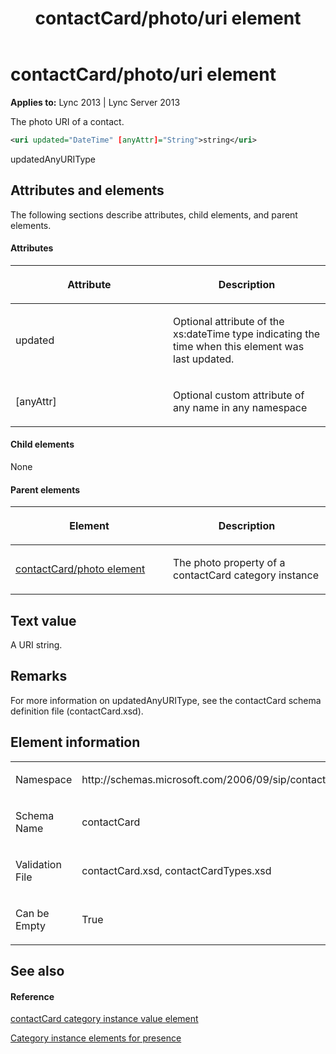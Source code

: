 ﻿---
title: contactCard/photo/uri element
TOCTitle: contactCard/photo/uri element
ms:assetid: 2dd742be-8c2d-474d-a7e8-aa34aec17c73
ms:mtpsurl: https://msdn.microsoft.com/library/Dn454739(v=office.15)
ms:contentKeyID: 57093622
ms.date: 07/24/2014
mtps_version: v=office.15
dev_langs:
- xml
---

# contactCard/photo/uri element


**Applies to:** Lync 2013 | Lync Server 2013

The photo URI of a contact.

```xml
<uri updated="DateTime" [anyAttr]="String">string</uri>
```

updatedAnyURIType

## Attributes and elements

The following sections describe attributes, child elements, and parent elements.

#### Attributes

<table>
<colgroup>
<col style="width: 50%" />
<col style="width: 50%" />
</colgroup>
<thead>
<tr class="header">
<th><p>Attribute</p></th>
<th><p>Description</p></th>
</tr>
</thead>
<tbody>
<tr class="odd">
<td><p>updated</p></td>
<td><p>Optional attribute of the xs:dateTime type indicating the time when this element was last updated.</p></td>
</tr>
<tr class="even">
<td><p>[anyAttr]</p></td>
<td><p>Optional custom attribute of any name in any namespace</p></td>
</tr>
</tbody>
</table>


#### Child elements

None

#### Parent elements

<table>
<colgroup>
<col style="width: 50%" />
<col style="width: 50%" />
</colgroup>
<thead>
<tr class="header">
<th><p>Element</p></th>
<th><p>Description</p></th>
</tr>
</thead>
<tbody>
<tr class="odd">
<td><p><a href="contactcard-photo-element.md">contactCard/photo element</a></p></td>
<td><p>The photo property of a contactCard category instance</p></td>
</tr>
</tbody>
</table>


## Text value

A URI string.

## Remarks

For more information on updatedAnyURIType, see the contactCard schema definition file (contactCard.xsd).

## Element information

<table>
<colgroup>
<col style="width: 50%" />
<col style="width: 50%" />
</colgroup>
<tbody>
<tr class="odd">
<td><p>Namespace</p></td>
<td><p>http://schemas.microsoft.com/2006/09/sip/contactcard</p></td>
</tr>
<tr class="even">
<td><p>Schema Name</p></td>
<td><p>contactCard</p></td>
</tr>
<tr class="odd">
<td><p>Validation File</p></td>
<td><p>contactCard.xsd, contactCardTypes.xsd</p></td>
</tr>
<tr class="even">
<td><p>Can be Empty</p></td>
<td><p>True</p></td>
</tr>
</tbody>
</table>


## See also

#### Reference

[contactCard category instance value element](contactcard-category-instance-value-element.md)

[Category instance elements for presence](category-instance-elements-for-presence.md)

